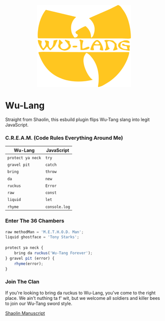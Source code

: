 <div align="center">

![Wu-Lang Logo](assets/wu-lang-logo-300px.png)

</div>

# Wu-Lang

Straight from Shaolin, this esbuild plugin flips Wu-Tang slang into legit JavaScript.

### C.R.E.A.M. (Code Rules Everything Around Me)

| Wu-Lang           | JavaScript    |
| ----------------- | ------------- |
| `protect ya neck` | `try`         |
| `gravel pit`      | `catch`       |
| `bring`           | `throw`       |
| `da`              | `new`         |
| `ruckus`          | `Error`       |
| `raw`             | `const`       |
| `liquid`          | `let`         |
| `rhyme`           | `console.log` |

### Enter The 36 Chambers

```javascript title="input.wu"
raw methodMan = 'M.E.T.H.O.D. Man';
liquid ghostface = 'Tony Starks';

protect ya neck {
    bring da ruckus('Wu-Tang Forever');
} gravel pit (error) {
    rhyme(error);
}
```

### Join The Clan

If you're looking to bring da ruckus to Wu-Lang, you've come to the right place. We ain't nuthing ta f' wit, but we welcome all soldiers and killer bees to join our Wu-Tang sword style.

[Shaolin Manuscript](CONTRIBUTING.md)
